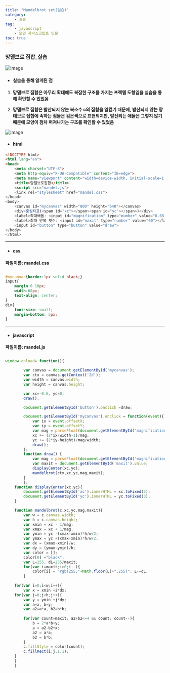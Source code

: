 ```yaml
---
title: "Mandelbrot set(실습)"
category:
    - 실습
tag:
    - javascript
    - 모던 자바스크립트 인문
toc: true
---
```


### 망델브로 집합_실습 

![image](https://user-images.githubusercontent.com/83913407/127492828-1ac7b7b2-861d-4122-92c1-30f0c655f3dc.png)


* #### 실습을 통해 알게된 점 

1. **망델브로 집합은 아무리 확대해도 복잡한 구조를 가지는 프랙텔 도형임을 실습을 통해 확인할 수 있었음**


2. **망델브로 집합은 발산되지 않는 복소수 c의 집합을 일컫기 때문에, 발산되지 않는 망데브로 집합에 속하는 점들은 검은색으로 표현되지만, 발산되는 애들은 그렇지 않기때문에 모양이 점차 퍼져나가는 구조를 확인할 수 있었음**


![image](https://user-images.githubusercontent.com/83913407/127493156-30df6c56-1d51-4e7b-ab62-48603b08ab92.png)

* #### html

```html
<!DOCTYPE html>
<html lang="en">
<head>
    <meta charset="UTF-8">
    <meta http-equiv="X-UA-Compatible" content="IE=edge">
    <meta name="viewport" content="width=device-width, initial-scale=1.0">
    <title>망델브로집합</title>
    <script src="mandel.js">
    <link rel="stylesheet" href="mandel.css">
</head>
<body>
    <canvas id="mycanvas" width="800" height="640"></canvas>
    <div>중심좌표(<span id="xc"></span><span id="yc"></span>)</div>
    <label>확대배율: <input id="magnification" type="number" value="0.65"></label>
    <label>최대 반복 횟수: <input id="maxit" type="number" value="60"></label>
    <input id="button" type="button" value="draw">
</body>
</html>
```

---


* #### css


**파일이름: mandel.css**

```css

#mycanvas{border:1px solid black;}
input{
    margin:0 10px;
    width:60px;
    text-align: center;
}
div{
    font-size: small;
    margin-bottom: 5px;
}
``` 

---


* #### javascript


**파일이름: mandel.js**

```javascript

window.onload= function(){

        var canvas = document.getElementById('mycanvas');
        var ctx = canvas.getContext('2d');
        var width = canvas.width;
        var height = canvas.height;

        var xc=-0.6, yc=0;
        draw();

        document.getElementById('button').onclick =draw;

        document.getElementById('mycanvas').onclick = function(event){
            var ix = event.offsetX;
            var iy = event.offsetY;
            var mag = parseFloat(document.getElementById('magnification').value);
            xc += (2*ix/width-1)/mag;
            yc += (2*iy-height)/mag/width;
            draw();
        };
        function draw() {
            var mag = parseFloat(document.getElementById('magnification').value);
            var maxit = document.getElementById('maxit').value;
            displayCenter(xc,yc);
            mandelbrot(ctx,xc,yc,mag,maxit);
        }
        };
    function displayCenter(xc,yc){
        document.getElementById('xc').innerHTML = xc.toFixed(3);
        document.getElementById('yc').innerHTML = yc.toFixed(3);
    }

    function mandelbrot(c,xc,yc,mag,maxit){
        var w = c.canvas.width;
        var h = c.canvas.height;
        var xmin = xc - 1/mag;
        var xmax = xc + 1/mag;
        var ymin = yc -(xmax-xmin)*h/w/2;
        var ymax = yc +(xmax-xmin)*h/w/2;
        var dx = (xmax-xmin)/w;
        var dy = (ymax-ymin)/h;
        var color = [];
        color[0] ="black";
        var L=255, dL=255/maxit;
        for(var i=maxit;i>0;i--){
            color[i] = "rgb(255,"+Math.floor(L)+",255)"; L-=dL;
        }
    
    for(var i=0;i<w;i++){
        var x = xmin +i*dx;
    for(var j=0;j<h;j++){
        var y = ymin +j*dy;
        var a=x, b=y;
        var a2=a*a, b2=b*b;
        
        for(var count=maxit; a2+b2<=4 && count; count--){
            b = 2*a*b+y;
            a = a2-b2+x;
            a2 = a*a;
            b2 = b*b;
        }
        c.fillStyle = color[count];
        c.fillRect(i,j,1,1);
    }
    }
    }
```


